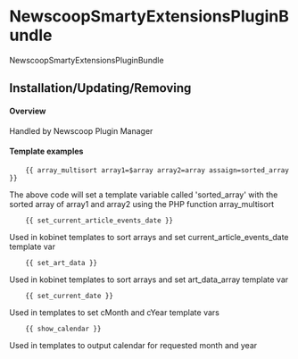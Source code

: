 NewscoopSmartyExtensionsPluginBundle
===================

NewscoopSmartyExtensionsPluginBundle

## Installation/Updating/Removing
#### Overview

Handled by Newscoop Plugin Manager

#### Template examples

```
    {{ array_multisort array1=$array array2=array assaign=sorted_array }}
```

The above code will set a template variable called 'sorted_array' with the sorted array of array1 and array2 using the PHP function array_multisort

```
    {{ set_current_article_events_date }}
```

Used in kobinet templates to sort arrays and set current_article_events_date template var


```
    {{ set_art_data }}
```

Used in kobinet templates to sort arrays and set art_data_array template var

```
    {{ set_current_date }}
```

Used in templates to set cMonth and cYear template vars

```
    {{ show_calendar }}
```

Used in templates to output calendar for requested month and year



